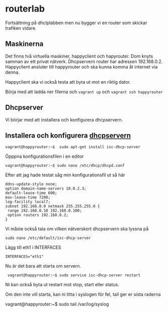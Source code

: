 # routerlab

Fortsättning på dhclplabben men nu bygger vi en router som skickar trafiken vidare.

##  Maskinerna

Det finns två virtuella maskiner, happyclient och hapyrouter. Dom knyts samman av ett privat nätverk. Dhcpservern router har adressen 192.168.0.2. Happyclient ansluter till happyrouter och ska kunna komma åt internet via denna. 


Happyclient ska vi också testa att byta ut mot en riktig dator. 

Börja med att ladda ner filerna och `vagrant up` och `vagrant ssh happyrouter`


## Dhcpserver

Vi börjar med att installera och konfigurera dhcpservern.

## Installera och konfigurera [dhcpservern](https://www.isc.org/downloads/dhcp/) 

	vagrant@happyrouter:~$  sudo apt-get install isc-dhcp-server 

Öpppna konfigurationsfilen i en editor

	vagrant@happyrouter:~$ sudo nano /etc/dhcp/dhcpd.conf

Efter att jag hade testat såg min konfigurationsfil ut så här

    ddns-update-style none;
    option domain-name-servers 10.0.2.3;
    default-lease-time 600;
    max-lease-time 7200;
    log-facility local7;
    subnet 192.168.0.0 netmask 255.255.255.0 {
     range 192.168.0.10 192.168.0.100;
     option routers 192.168.0.2;
    }

Vi måste också tala om vilken nätverskort dhcpservern ska lyssna på


	sudo nano /etc/default/isc-dhcp-server

Lägg till eth1 i INTERFACES
	
	INTERFACES="eth1"
	
Nu är det bara att starta om servern.

	 vagrant@happyrouter:~$ sudo service isc-dhcp-server restart

Ni kan också byta ut restart mot stop, start eller status.

Om den inte vill starta, kan ni titta i syslogen för fel, tail ger er sista raderna

   vagrant@happyrouter:~$ sudo tail /var/log/syslog

  







